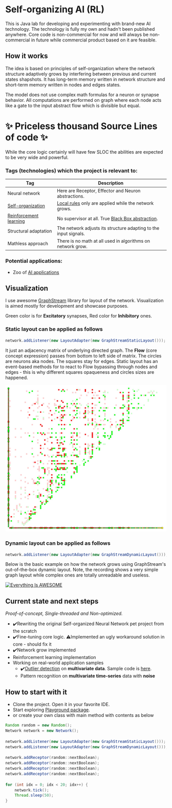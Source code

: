# Self-organizing AI (RL)
This is Java lab for developing and experimenting with brand-new AI technology.
The technology is fully my own and hadn't been published anywhere.
Core code is non-commercial for now and will always be non-commercial in future while commercial product based on it are feasible.

## How it works

The idea is based on principles of self-organization where the network structure adaptively grows by interfering between previous and current states shapshots. It has long-term memory written in network structure and short-term memory written in nodes and edges states. 

The model does not use complex math formulas for a neuron or synapse behavior. All computations are performed on graph where each node acts like a gate to the input abstract flow which is divisible but equal.

# ✨ Priceless thousand Source Lines of code ✨

While the core logic certainly will have few SLOC the abilities are expected to be very wide and powerful.

### Tags (technologies) which the project is relevant to:

| Tag | Description |
| --- | --- |
| Neural network | Here are Receptor, Effector and Neuron abstractions. |
| [Self-organization](https://en.wikipedia.org/wiki/Self-organization) | [Local rules](https://en.wikipedia.org/wiki/Cellular_automaton) only are applied while the network grows. |
| [Reinforcement learning](https://en.wikipedia.org/wiki/Reinforcement_learning) | No supervisor at all. True [Black Box abstraction](https://en.wikipedia.org/wiki/Black_box). |
| Structural adaptation | The network adjusts its structure adapting to the input signals. |
| Mathless approach | There is no math at all used in algorithms on network grow. |

### Potential applications:

- Zoo of [AI applications](https://en.wikipedia.org/wiki/Applications_of_artificial_intelligence)

## Visualization

I use awesome [GraphStream](https://graphstream-project.org/) library for layout of the network.
Visualization is aimed mostly for development and showcase purposes. 

Green color is for **Excitatory** synapses, Red color for **Inhibitory** ones. 

### Static layout can be applied as follows

``` java 
network.addListener(new LayoutAdapter(new GraphStreamStaticLayout()));
```
It just an adjacency matrix of underlying directed graph. The **Flow** (core concept expression) passes from bottom to left side of matrix. 
The circles are neurons aka nodes. The squares stay for edges.
Static layout has an event-based methods for to react to Flow bypassing through nodes and edges - 
this is why different squares opaqueness and circles sizes are happened.

![Alt text](src/main/resources/git/scr1.jpg?raw=true "Static layout")

### Dynamic layout can be applied as follows

``` java 
network.addListener(new LayoutAdapter(new GraphStreamDynamicLayout()));
```

Below is the basic example on how the network grows using GraphStream's out-of-the-box dynamic layout. Note, the recording shows a very simple graph layout while complex ones are totally unreadable and useless. 

[![Everything Is AWESOME](https://yt-embed.herokuapp.com/embed?v=a9dRjU2J7Ag)](https://youtu.be/a9dRjU2J7Ag "Self-Organizing Neural Network")

## Current state and next steps

_Proof-of-concept, Single-threaded and Non-optimized._

- ✔️Rewriting the original Self-organized Neural Network pet project from the scratch
- ✔️Fine-tuning core logic. ⚠️Implemented an ugly workaround solution in core - should fix it
- ✔️Network grow implemented 
- Reinforcement learning implementation
- Working on real-world application samples
  - ✔️[Outlier detection](https://en.wikipedia.org/wiki/Anomaly_detection) on **multivariate data**. Sample code is [here](https://github.com/sturex/sonn/blob/master/src/main/java/samples/OutlierDetectionSample.java).
  - Pattern recognition on **multivariate time-series** data with **noise**

## How to start with it

- Clone the project. Open it in your favorite IDE.
- Start exploring [Playground package](https://github.com/sturex/sonn/tree/master/src/main/java/playground).
- or create your own class with main method with contents as below



``` java
Random random = new Random();
Network network = new Network();

network.addListener(new LayoutAdapter(new GraphStreamStaticLayout()));
network.addListener(new LayoutAdapter(new GraphStreamDynamicLayout()));

network.addReceptor(random::nextBoolean);
network.addReceptor(random::nextBoolean);
network.addReceptor(random::nextBoolean);
network.addReceptor(random::nextBoolean);

for (int idx = 0; idx < 20; idx++) {
    network.tick();
    Thread.sleep(50);
}
```

